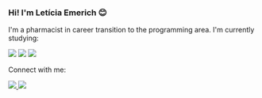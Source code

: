 ### Hi! I'm Letícia Emerich :blush:

I'm a pharmacist in career transition to the programming area. I'm currently studying:

<img src="https://img.shields.io/badge/HTML5-E34F26?style=for-the-badge&logo=html5&logoColor=white"/> <img src="https://img.shields.io/badge/CSS3-1572B6?style=for-the-badge&logo=css3&logoColor=white"/> <img src="https://img.shields.io/badge/JavaScript-323330?style=for-the-badge&logo=javascript&logoColor=F7DF1E"/>

Connect with me:

<a href="https://www.instagram.com/leticiaemerich_/"> <img src="https://img.shields.io/badge/Instagram-E4405F?style=for-the-badge&logo=instagram&logoColor=white"/> </a> <a href="https://www.linkedin.com/in/let%C3%ADcia-emerich-b43163266/"> <img src="https://img.shields.io/badge/LinkedIn-0077B5?style=for-the-badge&logo=linkedin&logoColor=white"/> </a>
